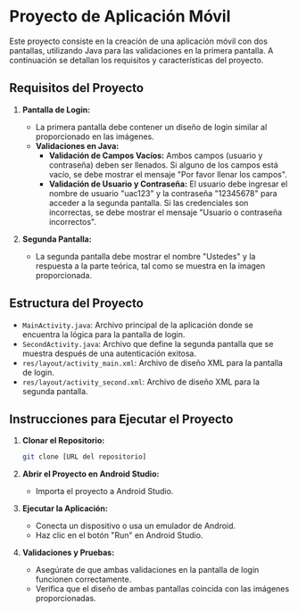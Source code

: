# Proyecto de Aplicación Móvil

Este proyecto consiste en la creación de una aplicación móvil con dos pantallas, utilizando Java para las validaciones en la primera pantalla. A continuación se detallan los requisitos y características del proyecto.

## Requisitos del Proyecto

1. **Pantalla de Login:**
   - La primera pantalla debe contener un diseño de login similar al proporcionado en las imágenes.
   - **Validaciones en Java:**
     - **Validación de Campos Vacíos:** Ambos campos (usuario y contraseña) deben ser llenados. Si alguno de los campos está vacío, se debe mostrar el mensaje "Por favor llenar los campos".
     - **Validación de Usuario y Contraseña:** El usuario debe ingresar el nombre de usuario "uac123" y la contraseña "12345678" para acceder a la segunda pantalla. Si las credenciales son incorrectas, se debe mostrar el mensaje "Usuario o contraseña incorrectos".

2. **Segunda Pantalla:**
   - La segunda pantalla debe mostrar el nombre "Ustedes" y la respuesta a la parte teórica, tal como se muestra en la imagen proporcionada.

## Estructura del Proyecto

- `MainActivity.java`: Archivo principal de la aplicación donde se encuentra la lógica para la pantalla de login.
- `SecondActivity.java`: Archivo que define la segunda pantalla que se muestra después de una autenticación exitosa.
- `res/layout/activity_main.xml`: Archivo de diseño XML para la pantalla de login.
- `res/layout/activity_second.xml`: Archivo de diseño XML para la segunda pantalla.

## Instrucciones para Ejecutar el Proyecto

1. **Clonar el Repositorio:**
   ```bash
   git clone [URL del repositorio]
   ```

2. **Abrir el Proyecto en Android Studio:**
   - Importa el proyecto a Android Studio.

3. **Ejecutar la Aplicación:**
   - Conecta un dispositivo o usa un emulador de Android.
   - Haz clic en el botón "Run" en Android Studio.

4. **Validaciones y Pruebas:**
   - Asegúrate de que ambas validaciones en la pantalla de login funcionen correctamente.
   - Verifica que el diseño de ambas pantallas coincida con las imágenes proporcionadas.

